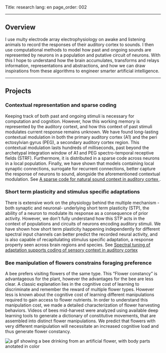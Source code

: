 Title: research
lang: en
page_order: 002

<hr/>

## Overview

I use multy electrode array electrophysiology on awake and listening animals to
record the responses of their auditory
cortex to sounds. I then use computational methods to model how past and
ongoing sounds are represented by neurons in
a population and putative circuit of neurons. With this I hope to understand
how the brain accumulates, transforms and relays
information, representations and abstractions, and how we can draw inspirations
from these algorithms to engineer
smarter artificial intelligence.

<hr/>

## Projects

### Contextual representation and sparse coding

Keeping track of both past and ongoing stimuli is necessary for computation and
cognition. However, how this working
memory is represented by the auditory cortext, and how this context of past
stimuli modulates current response remains
unknown. We have found long-lasting contextual modulation in both the primary
auditory cortex (A1) and the peri ectosylvian
gyrus (PEG), a secondary auditory cortex region. This contextual modulation
lasts hundreds of milliseconds, past beyond
the archetypal integration window of A1 and PEG spectro-temporal receptive
fields (STRF). Furthermore, it is distributed
in a sparse code across neurons in a local population. Finally, we have shown
that models containing local synaptic
connections, surrogate for recurrent connections, better capture the response
of neurons to sound, alongside the
aforementioned contextual modulation.
See [A sparse code for natural sound context in auditory cortex
](https://doi.org/10.1016/j.crneur.2023.100118).

### Short term plasticity and stimulus specific adaptations

There is extensive work on the physiology behind the multiple mechanism -both
synaptic and neuronal- underlying short
term plasticity (STP), the ability of a neuron to modulate its response as a
consequence of prior activity. However, we
don't fully understand how this STP acts in the context of populations and
circuits of neurons encoding auditory
stimuli.
We have shown how short term plasticity happening independently for different
spectral input channels can better
predict the recorded neural activity, and is also capable of recapitulating
stimulus specific adaptation, a response
property seen across brain regions and species.
See [Spectral tuning of adaptation supports coding of sensory context
in auditory cortex](https://doi.org/10.1371/journal.pcbi.1007430)

### Bee manipulation of flowers constrains foraging preference

A bee prefers visiting flowers of the same type. This “Flower constancy” is
advantageous for the plant, however the advantages for the bee are less clear.
A classic explanation lies in the cognitive cost of learning to discriminate
and remember the reward of multiple flower types. However less is known about
the cognitive cost of learning different manipulations required to gain access
to flower nutrients.
In order to understand this manipulation cost, we made a detailed
characterization of flower harvesting behaviors. Videos of bees mid-harvest
were analyzed using available deep learning tools to generate a dictionary of
constitutive movements, that are assembled into distinct flower manipulations.
We predict that flowers with very different manipulation will necessitate an
increased cognitive load and thus generate flower constancy.

![a gif showing a bee drinking from an artificial flower,
with body parts anotated in color](../images/bee_bottom.gif)

